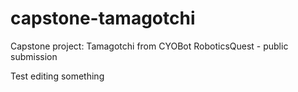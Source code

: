 # capstone-tamagotchi
Capstone project: Tamagotchi from CYOBot RoboticsQuest - public submission

Test editing something
